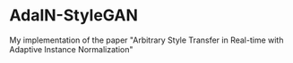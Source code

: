 # AdaIN-StyleGAN
My implementation of the paper "Arbitrary Style Transfer in Real-time with Adaptive Instance Normalization"
